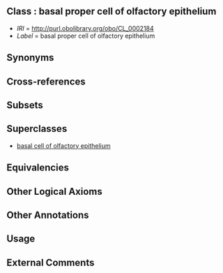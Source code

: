 
## Class : basal proper cell of olfactory epithelium

 * *IRI* = http://purl.obolibrary.org/obo/CL_0002184
 * *Label* = basal proper cell of olfactory epithelium

## Synonyms


## Cross-references


## Subsets


## Superclasses

 * [basal cell of olfactory epithelium](../../CL/69/CL_0002169.md)

## Equivalencies


## Other Logical Axioms


## Other Annotations


## Usage


## External Comments


